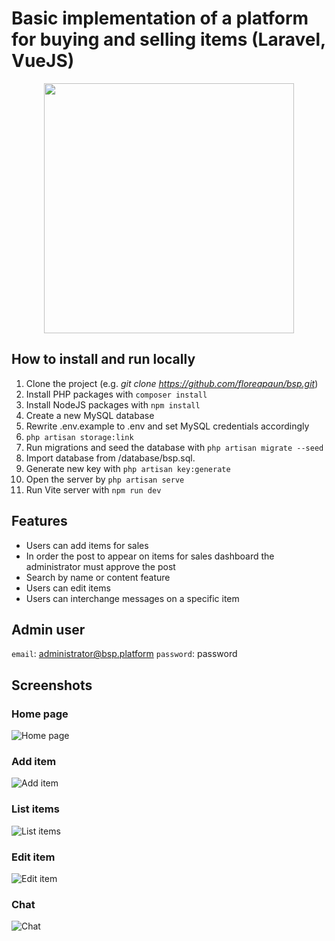 # Basic implementation of a platform for buying and selling items (Laravel, VueJS)

<p align="center"><a href="https://laravel.com" target="_blank"><img src="https://i.ibb.co/vxJCVBM/sb89a5opxft3c3efzd4c.webp" width="400"></a></p>


## How to install and run locally

1. Clone the project (e.g. *git clone https://github.com/floreapaun/bsp.git*)
2. Install PHP packages with `composer install`
3. Install NodeJS packages with `npm install`   
4. Create a new MySQL database  
5. Rewrite .env.example to .env and set MySQL credentials accordingly
6. `php artisan storage:link`
7. Run migrations and seed the database with `php artisan migrate --seed`
8. Import database from /database/bsp.sql. 
9. Generate new key with `php artisan key:generate` 
10. Open the server by `php artisan serve`
11. Run Vite server with `npm run dev`

## Features
 - Users can add items for sales 
 - In order the post to appear on items for sales dashboard the administrator must approve the post
 - Search by name or content feature
 - Users can edit items
 - Users can interchange messages on a specific item 

## Admin user
`email`: administrator@bsp.platform
`password`: password

## Screenshots
### Home page
![Home page](https://i.ibb.co/166Cdff/Screenshot-2024-12-09-at-15-53-10-Welcome-Laravel.png)

### Add item
![Add item](https://i.ibb.co/2g7mKHT/Screenshot-2025-01-03-at-19-52-25-Dashboard-Laravel.png)

### List items
![List items](https://i.ibb.co/0Mtjz9S/Screenshot-2025-01-03-at-19-33-05-Dashboard-Laravel.png)

### Edit item
![Edit item](https://i.ibb.co/w002GrD/Screenshot-2025-01-03-at-19-34-01-My-posts-Laravel.png)

### Chat
![Chat](https://i.ibb.co/Xys5KBc/Screenshot-2025-01-03-at-19-38-02-Messenger-Laravel.png)
